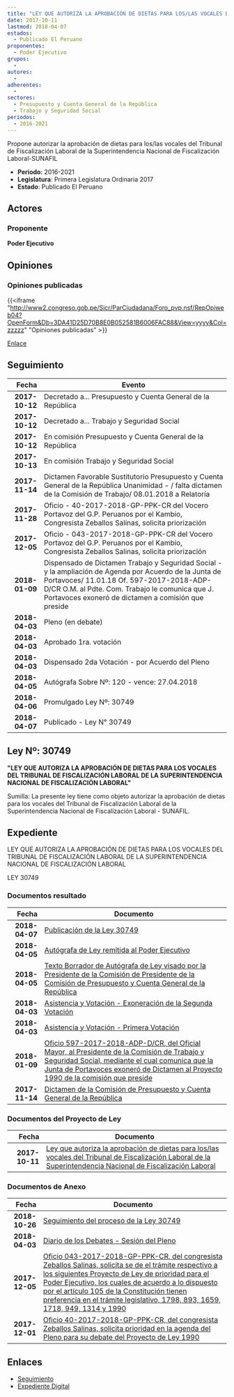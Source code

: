 ```yaml
---
title: "LEY QUE AUTORIZA LA APROBACIÓN DE DIETAS PARA LOS/LAS VOCALES DEL TRIBUNAL DE FISCALIZACIÓN LABORAL DE LA SUPERINTENDENCIA NACIONAL DE FISCALIZACIÓN LABORAL"
date: 2017-10-11
lastmod: 2018-04-07
estados: 
  - Publicado El Peruano
proponentes: 
  - Poder Ejecutivo
grupos: 
  - 
autores: 
  - 
adherentes: 
  - 
sectores: 
  - Presupuesto y Cuenta General de la República
  - Trabajo y Seguridad Social
periodos: 
  - 2016-2021
---
```


Propone autorizar la aprobación de dietas para los/las vocales del Tribunal de Fiscalización Laboral de la Superintendencia Nacional de Fiscalización Laboral-SUNAFIL

- **Periodo**: 2016-2021
- **Legislatura**: Primera Legislatura Ordinaria 2017
- **Estado**: Publicado El Peruano

## Actores

### Proponente

**Poder Ejecutivo**


## Opiniones

### Opiniones publicadas

{{<iframe "http://www2.congreso.gob.pe/Sicr/ParCiudadana/Foro_pvp.nsf/RepOpiweb04?OpenForm&Db=3DA41D25D70B8E0B052581B6006FAC88&View=yyyy&Col=zzzzz" "Opiniones publicadas" >}}

[Enlace](http://www2.congreso.gob.pe/Sicr/ParCiudadana/Foro_pvp.nsf/RepOpiweb04?OpenForm&Db=3DA41D25D70B8E0B052581B6006FAC88&View=yyyy&Col=zzzzz)

## Seguimiento

| Fecha | Evento |
|------:|--------|
| **2017-10-12** | Decretado a... Presupuesto y Cuenta General de la República|
| **2017-10-12** | Decretado a... Trabajo y Seguridad Social|
| **2017-10-12** | En comisión Presupuesto y Cuenta General de la República|
| **2017-10-13** | En comisión Trabajo y Seguridad Social|
| **2017-11-14** | Dictamen Favorable Sustitutorio Presupuesto y Cuenta General de la República Unanimidad - / falta dictamen de la Comisión de Trabajo/ 08.01.2018 a Relatoría|
| **2017-11-28** | Oficio - 40-2017-2018-GP-PPK-CR del Vocero Portavoz del G.P. Peruanos por el Kambio, Congresista Zeballos Salinas, solicita priorización|
| **2017-12-05** | Oficio - 043-2017-2018-GP-PPK-CR del Vocero Portavoz del G.P. Peruanos por el Kambio, Congresista Zeballos Salinas, solicita priorización|
| **2018-01-09** | Dispensado de Dictamen Trabajo y Seguridad Social - y la ampliación de Agenda por Acuerdo de la Junta de Portavoces/ 11.01.18 Of. 597-2017-2018-ADP-D/CR O.M. al Pdte. Com. Trabajo le comunica que J. Portavoces exoneró de dictamen a comisión que preside|
| **2018-04-03** | Pleno (en debate)|
| **2018-04-03** | Aprobado 1ra. votación|
| **2018-04-03** | Dispensado 2da Votación - por Acuerdo del Pleno|
| **2018-04-05** | Autógrafa Sobre Nº: 120 - vence: 27.04.2018|
| **2018-04-06** | Promulgado Ley Nº: 30749|
| **2018-04-07** | Publicado - Ley N° 30749|

## Ley Nº: 30749

**"LEY QUE AUTORIZA LA APROBACIÓN DE DIETAS PARA LOS VOCALES DEL TRIBUNAL DE FISCALIZACIÓN LABORAL DE LA SUPERINTENDENCIA NACIONAL DE FISCALIZACIÓN LABORAL"**

Sumilla: La presente ley tiene como objeto autorizar la aprobación de dietas para los vocales del Tribunal de Fiscalización Laboral de la Superintendencia Nacional de Fiscalización Laboral - SUNAFIL.


## Expediente

LEY QUE AUTORIZA LA APROBACIÓN DE DIETAS PARA LOS VOCALES DEL TRIBUNAL DE FISCALIZACIÓN LABORAL DE LA SUPERINTENDENCIA NACIONAL DE FISCALIZACIÓN LABORAL

LEY 30749


### Documentos resultado

| Fecha | Documento |
|------:|--------|
| **2018-04-07** | [Publicación de la Ley 30749](http://www.leyes.congreso.gob.pe/Documentos/2016_2021/ADLP/Normas_Legales/30749-LEY.pdf) |
| **2018-04-05** | [Autógrafa de Ley remitida al Poder Ejecutivo](http://www.leyes.congreso.gob.pe/Documentos/2016_2021/Autografas/Ley_y_de_Resolucion_Legislativa/AU01990_20180405.pdf) |
| **2018-04-05** | [Texto Borrador de Autógrafa de Ley visado por la Presidente de la Comisión de Presidente de la Comisión de Presupuesto y Cuenta General de la República](http://www.leyes.congreso.gob.pe/Documentos/2016_2021/Texto_Borrador_de_Autografa/BAU0199020180405.pdf) |
| **2018-04-03** | [Asistencia y Votación - Exoneración de la Segunda Votación](http://www.leyes.congreso.gob.pe/Documentos/2016_2021/Asistencia_y_Votacion/Proyectos_de_Ley/Exoneracion_de_Segunda_Votacion/ESV01990_20180403.pdf) |
| **2018-04-03** | [Asistencia y Votación - Primera Votación](http://www.leyes.congreso.gob.pe/Documentos/2016_2021/Asistencia_y_Votacion/Proyectos_de_Ley/AV01990_20180403.pdf) |
| **2018-01-09** | [Oficio 597-2017-2018-ADP-D/CR, del Oficial Mayor, al Presidente de la Comisión de Trabajo y Seguridad Social, mediante el cual comunica que la Junta de Portavoces exoneró de Dictamen al Proyecto 1990 de la comisión que preside](http://www.leyes.congreso.gob.pe/Documentos/2016_2021/Oficios/Oficialia_Mayor/OFICIO-597-2017-2018-ADP-D-CR.pdf) |
| **2017-11-14** | [Dictamen de la Comisión de Presupuesto y Cuenta General de la República](http://www.leyes.congreso.gob.pe/Documentos/2016_2021/Dictamenes/Proyectos_de_Ley/01990DC17MAY_20171114.pdf) |

### Documentos del Proyecto de Ley

| Fecha | Documento |
|------:|--------|
| **2017-10-11** | [Ley que autoriza la aprobación de dietas para los/las vocales del Tribunal de Fiscalización Laboral de la Superintendencia Nacional de Fiscalización Laboral](http://www.leyes.congreso.gob.pe/Documentos/2016_2021/Proyectos_de_Ley_y_de_Resoluciones_Legislativas/PL0199020171011.pdf) |

### Documentos de Anexo

| Fecha | Documento |
|------:|--------|
| **2018-10-26** | [Seguimiento del proceso de la Ley 30749](http://www.leyes.congreso.gob.pe/Documentos/2016_2021/Seguimiento_de_Proyectos_de_Ley/01990PL20181026.pdf) |
| **2018-04-03** | [Diario de los Debates - Sesión del Pleno](http://www.leyes.congreso.gob.pe/Documentos/2016_2021/ADLP/Diario_Debates/30749-TDD.pdf) |
| **2017-12-05** | [Oficio 043-2017-2018-GP-PPK-CR, del congresista Zeballos Salinas, solicita se de el trámite respectivo a los siguientes Proyecto de Ley de prioridad para el Poder Ejecutivo, los cuales de acuerdo a lo dispuesto por el artículo 105 de la Constitución tienen preferencia en el trámite legislativo, 1798, 893, 1659, 1718, 949, 1314 y 1990](http://www.leyes.congreso.gob.pe/Documentos/2016_2021/Oficios/Grupos_Parlamentarios/OFICIO-043-2017-2018-GP-PPK-CR.pdf) |
| **2017-12-01** | [Oficio 40-2017-2018-GP-PPK-CR, del congresista Zeballos Salinas, solicita prioridad en la agenda del Pleno para su debate del Proyecto de Ley 1990](http://www.leyes.congreso.gob.pe/Documentos/2016_2021/Oficios/Grupos_Parlamentarios/OFICIO-40-2017-2018-GP-PPK-CR.pdf) |

## Enlaces 

- [Seguimiento](http://www2.congreso.gob.pe/Sicr/TraDocEstProc/CLProLey2016.nsf/f7fff46988ca05b1052578e100829cc7/1bef5f24a56b7c60052581b6006abe4f?OpenDocument)
- [Expediente Digital](http://www2.congreso.gob.pe/Sicr/TraDocEstProc/CLProLey2016.nsf/f7fff46988ca05b1052578e100829cc7/1bef5f24a56b7c60052581b6006abe4f?OpenDocument&Click=05257FB7005EB655.eb71d0cf91d8294e05256cdf006b5706/$Body/0.1C6C)
